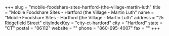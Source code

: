 +++
slug = "mobile-foodshare-sites-hartford-(the-village-martin-luth"
title = "Mobile Foodshare Sites - Hartford (the Village - Martin Luth"
name = "Mobile Foodshare Sites - Hartford (the Village - Martin Luth"
address = "25 Ridgefield Street"
cityIndexKey = "city-ct-hartford"
city = "Hartford"
state = "CT"
postal = "06112"
website = ""
phone = "860-695-4007"
fax = ""
+++
